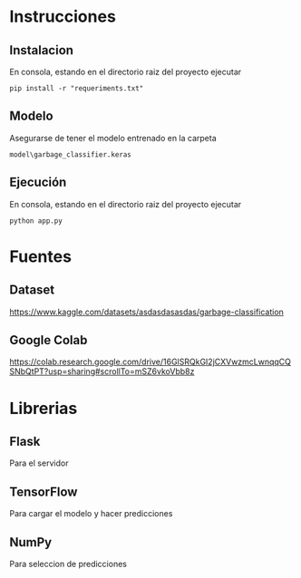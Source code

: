 # Instrucciones

## Instalacion
En consola, estando en el directorio raiz del proyecto ejecutar

`pip install -r "requeriments.txt"`

## Modelo
Asegurarse de tener el modelo entrenado en la carpeta 

`model\garbage_classifier.keras`

## Ejecución
En consola, estando en el directorio raiz del proyecto ejecutar

`python app.py`

# Fuentes

## Dataset
https://www.kaggle.com/datasets/asdasdasasdas/garbage-classification

## Google Colab
https://colab.research.google.com/drive/16GlSRQkGI2jCXVwzmcLwnqqCQSNbQtPT?usp=sharing#scrollTo=mSZ6vkoVbb8z

# Librerias

## Flask
Para el servidor

## TensorFlow
Para cargar el modelo y hacer predicciones

## NumPy
Para seleccion de predicciones

